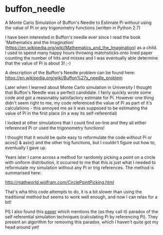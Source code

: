 # buffon_needle
A Monte Carlo Simulation of Buffon's Needle to Estimate Pi _without_ using the value of Pi or any trigonometry functions (written in Python 2.7)

I have been interested in Buffon's needle ever since I read the book 'Mathematics and the Imagination' (https://en.wikipedia.org/wiki/Mathematics_and_the_Imagination) as a child.  I used to spend many happy hours throwing matchsticks onto lined paper counting the number of hits and misses and I was eventually able determine that the value of Pi is about 3! ;-)

A description of the Buffon's Needle problem can be found here: https://en.wikipedia.org/wiki/Buffon%27s_needle_problem

Later when I learned about Monte Carlo simulation in University I thought that Buffon's Needle was a perfect candidate.  I fairly quickly wrote some code and got a reasonably satisfactory estimate for Pi.  However one thing didn't seem right to me, my code referenced the value of Pi as part of it's calculations - this annoyed me as it was supposed to be estimating the value of Pi in the first place (in a way its self-referential)

I looked at other simulations that I could find on-line and they all either referenced Pi or used the trigonometry functions!

I thought that it would be quite easy to reformulate the code without Pi or acos() & asin() and the other trig functions, but I couldn't figure out how to, eventually I gave up.

Years later I came across a method for randomly picking a point on a circle with uniform distribution, it occurred to me that this is just what I needed to reformulate my simulation without any Pi or trig references.  The method is summarised here:


http://mathworld.wolfram.com/CirclePointPicking.html


That's wha tthis code attempts to do, it is a bit slower than using the traditional method but seems to work well enough, and now I can relax for a bit!

PS I also found this [paper](http://www.dca.iag.usp.br/material/cfmraupp/Climatologia-1/Wang2014.pdf) which mentions the (as they call it) paradox of the self referential simulation techniques (calculating Pi by referencing Pi).  They present an algorithm for removing this paradox, which I haven't quite got my head around yet!
